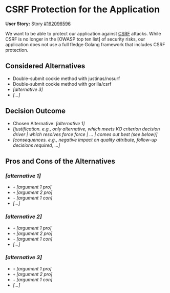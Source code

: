 # CSRF Protection for the Application

**User Story:** Story [#162096596](https://www.pivotaltracker.com/story/show/162096596)

We want to be able to protect our application against [CSRF](https://www.owasp.org/index.php/Cross-Site_Request_Forgery_(CSRF)) attacks. While CSRF is no longer in the [OWASP top ten list] of security risks, our application does not use a full fledge Golang framework that includes CSRF protection.

## Considered Alternatives

* Double-submit cookie method with justinas/nosurf
* Double-submit cookie method with gorilla/csrf
* *[alternative 3]*
* *[...]* <!-- numbers of alternatives can vary -->

## Decision Outcome

* Chosen Alternative: *[alternative 1]*
* *[justification. e.g., only alternative, which meets KO criterion decision driver | which resolves force force | ... | comes out best (see below)]*
* *[consequences. e.g., negative impact on quality attribute, follow-up decisions required, ...]* <!-- optional -->

## Pros and Cons of the Alternatives <!-- optional -->

### *[alternative 1]*

* `+` *[argument 1 pro]*
* `+` *[argument 2 pro]*
* `-` *[argument 1 con]*
* *[...]* <!-- numbers of pros and cons can vary -->

### *[alternative 2]*

* `+` *[argument 1 pro]*
* `+` *[argument 2 pro]*
* `-` *[argument 1 con]*
* *[...]* <!-- numbers of pros and cons can vary -->

### *[alternative 3]*

* `+` *[argument 1 pro]*
* `+` *[argument 2 pro]*
* `-` *[argument 1 con]*
* *[...]* <!-- numbers of pros and cons can vary -->